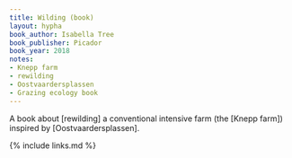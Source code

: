```yaml
---
title: Wilding (book)
layout: hypha
book_author: Isabella Tree
book_publisher: Picador
book_year: 2018
notes:
- Knepp farm
- rewilding
- Oostvaardersplassen
- Grazing ecology book
---
```


A book about [rewilding] a conventional intensive farm (the [Knepp farm])
inspired by [Oostvaardersplassen].

{% include links.md %}